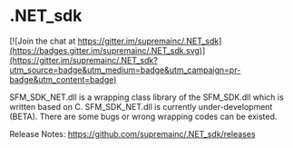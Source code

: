 # .NET_sdk

[![Join the chat at https://gitter.im/supremainc/.NET_sdk](https://badges.gitter.im/supremainc/.NET_sdk.svg)](https://gitter.im/supremainc/.NET_sdk?utm_source=badge&utm_medium=badge&utm_campaign=pr-badge&utm_content=badge)

SFM_SDK_NET.dll is a wrapping class library of the SFM_SDK.dll which is written based on C.
SFM_SDK_NET.dll is currently under-development (BETA).
There are some bugs or wrong wrapping codes can be existed.

Release Notes: https://github.com/supremainc/.NET_sdk/releases

